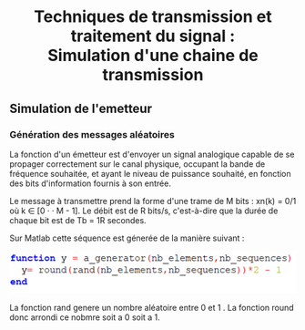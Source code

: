 
<center> <h1>Techniques de transmission et traitement du signal : </br> <center>Simulation d'une chaine de transmission</center> </h1> </center>
<h2> Simulation de l'emetteur</h2>
<h3> Génération des messages aléatoires</h3>
<p>La fonction d'un émetteur est d'envoyer un signal analogique capable de se propager correctement sur le canal physique, occupant la bande de fréquence souhaitée, et ayant le niveau de puissance souhaité, en fonction des bits d'information fournis à son entrée.</p>
<p>Le message à transmettre prend la forme d'une trame de M bits : xn(k) = 0/1 où k ∈ [0 · · M - 1]. Le débit est de R bits/s, c'est-à-dire que la durée de chaque bit est de Tb = 1R secondes.</p>
<p>Sur Matlab cette séquence est génerée de la manière suivant :</p>
<img src="ak_genrator.png" />
<p>La fonction rand genere un nombre aléatoire entre  0 et 1 . La fonction round donc arrondi ce nobmre soit a 0 soit a 1. </p>